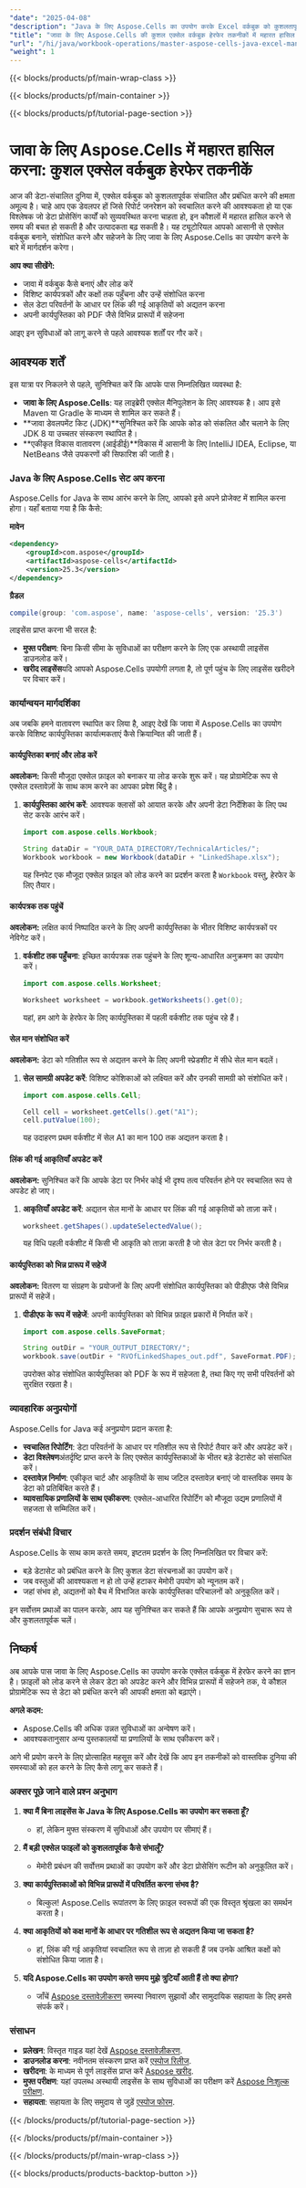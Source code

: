 ```yaml
---
"date": "2025-04-08"
"description": "Java के लिए Aspose.Cells का उपयोग करके Excel वर्कबुक को कुशलतापूर्वक बनाने, संशोधित करने और सहेजने का तरीका जानें। रिपोर्ट और डेटा प्रोसेसिंग को स्वचालित करने के लिए बिल्कुल सही।"
"title": "जावा के लिए Aspose.Cells की कुशल एक्सेल वर्कबुक हेरफेर तकनीकों में महारत हासिल करना"
"url": "/hi/java/workbook-operations/master-aspose-cells-java-excel-manipulation/"
"weight": 1
---
```


{{< blocks/products/pf/main-wrap-class >}}

{{< blocks/products/pf/main-container >}}

{{< blocks/products/pf/tutorial-page-section >}}


# जावा के लिए Aspose.Cells में महारत हासिल करना: कुशल एक्सेल वर्कबुक हेरफेर तकनीकें

आज की डेटा-संचालित दुनिया में, एक्सेल वर्कबुक को कुशलतापूर्वक संचालित और प्रबंधित करने की क्षमता अमूल्य है। चाहे आप एक डेवलपर हों जिसे रिपोर्ट जनरेशन को स्वचालित करने की आवश्यकता हो या एक विश्लेषक जो डेटा प्रोसेसिंग कार्यों को सुव्यवस्थित करना चाहता हो, इन कौशलों में महारत हासिल करने से समय की बचत हो सकती है और उत्पादकता बढ़ सकती है। यह ट्यूटोरियल आपको आसानी से एक्सेल वर्कबुक बनाने, संशोधित करने और सहेजने के लिए जावा के लिए Aspose.Cells का उपयोग करने के बारे में मार्गदर्शन करेगा।

**आप क्या सीखेंगे:**
- जावा में वर्कबुक कैसे बनाएं और लोड करें
- विशिष्ट कार्यपत्रकों और कक्षों तक पहुँचना और उन्हें संशोधित करना
- सेल डेटा परिवर्तनों के आधार पर लिंक की गई आकृतियों को अद्यतन करना
- अपनी कार्यपुस्तिका को PDF जैसे विभिन्न प्रारूपों में सहेजना

आइए इन सुविधाओं को लागू करने से पहले आवश्यक शर्तों पर गौर करें।

## आवश्यक शर्तें

इस यात्रा पर निकलने से पहले, सुनिश्चित करें कि आपके पास निम्नलिखित व्यवस्था है:
- **जावा के लिए Aspose.Cells**: यह लाइब्रेरी एक्सेल मैनिपुलेशन के लिए आवश्यक है। आप इसे Maven या Gradle के माध्यम से शामिल कर सकते हैं।
- **जावा डेवलपमेंट किट (JDK)**सुनिश्चित करें कि आपके कोड को संकलित और चलाने के लिए JDK 8 या उच्चतर संस्करण स्थापित है।
- **एकीकृत विकास वातावरण (आईडीई)**विकास में आसानी के लिए IntelliJ IDEA, Eclipse, या NetBeans जैसे उपकरणों की सिफारिश की जाती है।

### Java के लिए Aspose.Cells सेट अप करना

Aspose.Cells for Java के साथ आरंभ करने के लिए, आपको इसे अपने प्रोजेक्ट में शामिल करना होगा। यहाँ बताया गया है कि कैसे:

**मावेन**
```xml
<dependency>
    <groupId>com.aspose</groupId>
    <artifactId>aspose-cells</artifactId>
    <version>25.3</version>
</dependency>
```

**ग्रैडल**
```gradle
compile(group: 'com.aspose', name: 'aspose-cells', version: '25.3')
```

लाइसेंस प्राप्त करना भी सरल है:
- **मुफ्त परीक्षण**: बिना किसी सीमा के सुविधाओं का परीक्षण करने के लिए एक अस्थायी लाइसेंस डाउनलोड करें।
- **खरीद लाइसेंस**यदि आपको Aspose.Cells उपयोगी लगता है, तो पूर्ण पहुंच के लिए लाइसेंस खरीदने पर विचार करें।

### कार्यान्वयन मार्गदर्शिका

अब जबकि हमने वातावरण स्थापित कर लिया है, आइए देखें कि जावा में Aspose.Cells का उपयोग करके विशिष्ट कार्यपुस्तिका कार्यात्मकताएं कैसे क्रियान्वित की जाती हैं।

#### कार्यपुस्तिका बनाएं और लोड करें

**अवलोकन:** किसी मौजूदा एक्सेल फ़ाइल को बनाकर या लोड करके शुरू करें। यह प्रोग्रामेटिक रूप से एक्सेल दस्तावेज़ों के साथ काम करने का आपका प्रवेश बिंदु है।

1. **कार्यपुस्तिका आरंभ करें**: आवश्यक क्लासों को आयात करके और अपनी डेटा निर्देशिका के लिए पथ सेट करके आरंभ करें।
   ```java
   import com.aspose.cells.Workbook;

   String dataDir = "YOUR_DATA_DIRECTORY/TechnicalArticles/";
   Workbook workbook = new Workbook(dataDir + "LinkedShape.xlsx");
   ```
   यह स्निपेट एक मौजूदा एक्सेल फ़ाइल को लोड करने का प्रदर्शन करता है `Workbook` वस्तु, हेरफेर के लिए तैयार।

#### कार्यपत्रक तक पहुंचें

**अवलोकन:** लक्षित कार्य निष्पादित करने के लिए अपनी कार्यपुस्तिका के भीतर विशिष्ट कार्यपत्रकों पर नेविगेट करें।

1. **वर्कशीट तक पहुँचना**: इच्छित कार्यपत्रक तक पहुंचने के लिए शून्य-आधारित अनुक्रमण का उपयोग करें।
   ```java
   import com.aspose.cells.Worksheet;

   Worksheet worksheet = workbook.getWorksheets().get(0);
   ```
   यहां, हम आगे के हेरफेर के लिए कार्यपुस्तिका में पहली वर्कशीट तक पहुंच रहे हैं।

#### सेल मान संशोधित करें

**अवलोकन:** डेटा को गतिशील रूप से अद्यतन करने के लिए अपनी स्प्रेडशीट में सीधे सेल मान बदलें।

1. **सेल सामग्री अपडेट करें**: विशिष्ट कोशिकाओं को लक्ष्यित करें और उनकी सामग्री को संशोधित करें।
   ```java
   import com.aspose.cells.Cell;

   Cell cell = worksheet.getCells().get("A1");
   cell.putValue(100);
   ```
   यह उदाहरण प्रथम वर्कशीट में सेल A1 का मान 100 तक अद्यतन करता है।

#### लिंक की गई आकृतियाँ अपडेट करें

**अवलोकन:** सुनिश्चित करें कि आपके डेटा पर निर्भर कोई भी दृश्य तत्व परिवर्तन होने पर स्वचालित रूप से अपडेट हो जाए।

1. **आकृतियाँ अपडेट करें**: अद्यतन सेल मानों के आधार पर लिंक की गई आकृतियों को ताज़ा करें।
   ```java
   worksheet.getShapes().updateSelectedValue();
   ```
   यह विधि पहली वर्कशीट में किसी भी आकृति को ताज़ा करती है जो सेल डेटा पर निर्भर करती है।

#### कार्यपुस्तिका को भिन्न प्रारूप में सहेजें

**अवलोकन:** वितरण या संग्रहण के प्रयोजनों के लिए अपनी संशोधित कार्यपुस्तिका को पीडीएफ जैसे विभिन्न प्रारूपों में सहेजें।

1. **पीडीएफ के रूप में सहेजें**: अपनी कार्यपुस्तिका को विभिन्न फ़ाइल प्रकारों में निर्यात करें।
   ```java
   import com.aspose.cells.SaveFormat;

   String outDir = "YOUR_OUTPUT_DIRECTORY/";
   workbook.save(outDir + "RVOfLinkedShapes_out.pdf", SaveFormat.PDF);
   ```
   उपरोक्त कोड संशोधित कार्यपुस्तिका को PDF के रूप में सहेजता है, तथा किए गए सभी परिवर्तनों को सुरक्षित रखता है।

### व्यावहारिक अनुप्रयोगों

Aspose.Cells for Java कई अनुप्रयोग प्रदान करता है:
- **स्वचालित रिपोर्टिंग**: डेटा परिवर्तनों के आधार पर गतिशील रूप से रिपोर्ट तैयार करें और अपडेट करें।
- **डेटा विश्लेषण**अंतर्दृष्टि प्राप्त करने के लिए एक्सेल कार्यपुस्तिकाओं के भीतर बड़े डेटासेट को संसाधित करें।
- **दस्तावेज़ निर्माण**: एकीकृत चार्ट और आकृतियों के साथ जटिल दस्तावेज़ बनाएं जो वास्तविक समय के डेटा को प्रतिबिंबित करते हैं।
- **व्यावसायिक प्रणालियों के साथ एकीकरण**: एक्सेल-आधारित रिपोर्टिंग को मौजूदा उद्यम प्रणालियों में सहजता से सम्मिलित करें।

### प्रदर्शन संबंधी विचार

Aspose.Cells के साथ काम करते समय, इष्टतम प्रदर्शन के लिए निम्नलिखित पर विचार करें:
- बड़े डेटासेट को प्रबंधित करने के लिए कुशल डेटा संरचनाओं का उपयोग करें।
- जब वस्तुओं की आवश्यकता न हो तो उन्हें हटाकर मेमोरी उपयोग को न्यूनतम करें।
- जहां संभव हो, अद्यतनों को बैच में विभाजित करके कार्यपुस्तिका परिचालनों को अनुकूलित करें।

इन सर्वोत्तम प्रथाओं का पालन करके, आप यह सुनिश्चित कर सकते हैं कि आपके अनुप्रयोग सुचारू रूप से और कुशलतापूर्वक चलें।

## निष्कर्ष

अब आपके पास जावा के लिए Aspose.Cells का उपयोग करके एक्सेल वर्कबुक में हेरफेर करने का ज्ञान है। फ़ाइलों को लोड करने से लेकर डेटा को अपडेट करने और विभिन्न प्रारूपों में सहेजने तक, ये कौशल प्रोग्रामेटिक रूप से डेटा को प्रबंधित करने की आपकी क्षमता को बढ़ाएंगे। 

**अगले कदम:**
- Aspose.Cells की अधिक उन्नत सुविधाओं का अन्वेषण करें।
- आवश्यकतानुसार अन्य पुस्तकालयों या प्रणालियों के साथ एकीकरण करें।

आगे भी प्रयोग करने के लिए प्रोत्साहित महसूस करें और देखें कि आप इन तकनीकों को वास्तविक दुनिया की समस्याओं को हल करने के लिए कैसे लागू कर सकते हैं।

### अक्सर पूछे जाने वाले प्रश्न अनुभाग

1. **क्या मैं बिना लाइसेंस के Java के लिए Aspose.Cells का उपयोग कर सकता हूँ?**
   - हां, लेकिन मुफ्त संस्करण में सुविधाओं और उपयोग पर सीमाएं हैं।

2. **मैं बड़ी एक्सेल फाइलों को कुशलतापूर्वक कैसे संभालूँ?**
   - मेमोरी प्रबंधन की सर्वोत्तम प्रथाओं का उपयोग करें और डेटा प्रोसेसिंग रूटीन को अनुकूलित करें।

3. **क्या कार्यपुस्तिकाओं को विभिन्न प्रारूपों में परिवर्तित करना संभव है?**
   - बिल्कुल! Aspose.Cells रूपांतरण के लिए फ़ाइल स्वरूपों की एक विस्तृत श्रृंखला का समर्थन करता है।

4. **क्या आकृतियों को कक्ष मानों के आधार पर गतिशील रूप से अद्यतन किया जा सकता है?**
   - हां, लिंक की गई आकृतियां स्वचालित रूप से ताज़ा हो सकती हैं जब उनके आश्रित कक्षों को संशोधित किया जाता है।

5. **यदि Aspose.Cells का उपयोग करते समय मुझे त्रुटियाँ आती हैं तो क्या होगा?**
   - जाँचें [Aspose दस्तावेज़ीकरण](https://reference.aspose.com/cells/java/) समस्या निवारण सुझावों और सामुदायिक सहायता के लिए हमसे संपर्क करें।

### संसाधन
- **प्रलेखन**: विस्तृत गाइड यहां देखें [Aspose दस्तावेज़ीकरण](https://reference.aspose.com/cells/java/).
- **डाउनलोड करना**: नवीनतम संस्करण प्राप्त करें [एस्पोज रिलीज](https://releases.aspose.com/cells/java/).
- **खरीदना**: के माध्यम से पूर्ण लाइसेंस प्राप्त करें [Aspose खरीद](https://purchase.aspose.com/buy).
- **मुफ्त परीक्षण**: यहां उपलब्ध अस्थायी लाइसेंस के साथ सुविधाओं का परीक्षण करें [Aspose निःशुल्क परीक्षण](https://releases.aspose.com/cells/java/).
- **सहायता**: सहायता के लिए समुदाय से जुड़ें [एस्पोज फोरम](https://forum.aspose.com/c/cells/9).

{{< /blocks/products/pf/tutorial-page-section >}}

{{< /blocks/products/pf/main-container >}}

{{< /blocks/products/pf/main-wrap-class >}}

{{< blocks/products/products-backtop-button >}}